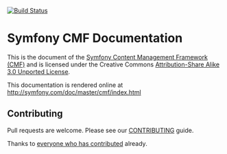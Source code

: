 [![Build Status](https://travis-ci.org/symfony-cmf/symfony-cmf-docs.svg?branch=master)](https://travis-ci.org/symfony-cmf/symfony-cmf-docs)

# Symfony CMF Documentation

This is the document of the [Symfony Content Management Framework (CMF)](http://cmf.symfony.com/) and is licensed under the Creative Commons [Attribution-Share Alike 3.0 Unported License](http://creativecommons.org/licenses/by-sa/3.0/).

This documentation is rendered online at http://symfony.com/doc/master/cmf/index.html

## Contributing

Pull requests are welcome. Please see our [CONTRIBUTING](https://github.com/symfony-cmf/symfony-cmf-docs/blob/master/CONTRIBUTING.md) guide.

Thanks to [everyone who has contributed](https://github.com/symfony-cmf/symfony-cmf-docs/contributors) already.
